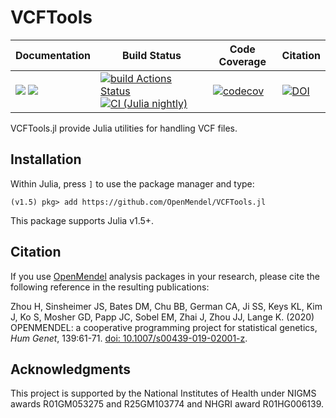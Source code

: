 # VCFTools

| **Documentation** | **Build Status** | **Code Coverage**  | **Citation**  |  
|-------------------|------------------|--------------------|--------------------|  
| [![](https://img.shields.io/badge/docs-latest-blue.svg)](https://OpenMendel.github.io/VCFTools.jl/dev/) [![](https://img.shields.io/badge/docs-stable-blue.svg)](https://OpenMendel.github.io/VCFTools.jl/stable) | [![build Actions Status](https://github.com/OpenMendel/VCFTools.jl/workflows/CI/badge.svg)](https://github.com/OpenMendel/VCFTools.jl/actions) [![CI (Julia nightly)](https://github.com/openmendel/VCFTools.jl/workflows/JuliaNightly/badge.svg)](https://github.com/OpenMendel/VCFTools.jl/actions/workflows/JuliaNightly.yml) | [![codecov](https://codecov.io/gh/OpenMendel/VCFTools.jl/branch/master/graph/badge.svg?token=QtTQogesUk)](https://codecov.io/gh/OpenMendel/VCFTools.jl) | [![DOI](https://zenodo.org/badge/100287089.svg)](https://zenodo.org/badge/latestdoi/100287089) |

VCFTools.jl provide Julia utilities for handling VCF files.

## Installation

Within Julia, press `]` to use the package manager and type:

    (v1.5) pkg> add https://github.com/OpenMendel/VCFTools.jl

This package supports Julia v1.5+.

## Citation

If you use [OpenMendel](https://openmendel.github.io) analysis packages in your research, please cite the following reference in the resulting publications:

Zhou H, Sinsheimer JS, Bates DM, Chu BB, German CA, Ji SS, Keys KL, Kim J, Ko S, Mosher GD, Papp JC, Sobel EM, Zhai J, Zhou JJ, Lange K. (2020) OPENMENDEL: a cooperative programming project for statistical genetics,  _Hum Genet_, 139:61-71. [doi: 10.1007/s00439-019-02001-z](https://doi.org/10.1007/s00439-019-02001-z).

## Acknowledgments

This project is supported by the National Institutes of Health under NIGMS awards R01GM053275 and R25GM103774 and NHGRI award R01HG006139.
